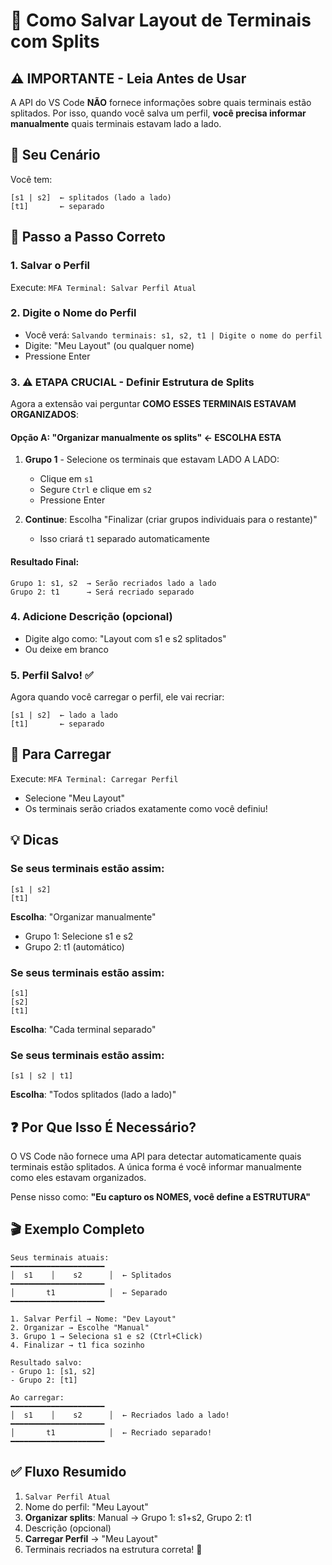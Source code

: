 # 📖 Como Salvar Layout de Terminais com Splits

## ⚠️ IMPORTANTE - Leia Antes de Usar

A API do VS Code **NÃO** fornece informações sobre quais terminais estão splitados. Por isso, quando você salva um perfil, **você precisa informar manualmente** quais terminais estavam lado a lado.

## 🎯 Seu Cenário

Você tem:
```
[s1 | s2]  ← splitados (lado a lado)
[t1]       ← separado
```

## 📝 Passo a Passo Correto

### 1. Salvar o Perfil

Execute: `MFA Terminal: Salvar Perfil Atual`

### 2. Digite o Nome do Perfil

- Você verá: `Salvando terminais: s1, s2, t1 | Digite o nome do perfil`
- Digite: "Meu Layout" (ou qualquer nome)
- Pressione Enter

### 3. **⚠️ ETAPA CRUCIAL** - Definir Estrutura de Splits

Agora a extensão vai perguntar **COMO ESSES TERMINAIS ESTAVAM ORGANIZADOS**:

#### Opção A: "Organizar manualmente os splits" ← **ESCOLHA ESTA**

1. **Grupo 1** - Selecione os terminais que estavam LADO A LADO:
   - Clique em `s1`
   - Segure `Ctrl` e clique em `s2`
   - Pressione Enter
   
2. **Continue**: Escolha "Finalizar (criar grupos individuais para o restante)"
   - Isso criará `t1` separado automaticamente

#### Resultado Final:
```
Grupo 1: s1, s2  → Serão recriados lado a lado
Grupo 2: t1      → Será recriado separado
```

### 4. Adicione Descrição (opcional)

- Digite algo como: "Layout com s1 e s2 splitados"
- Ou deixe em branco

### 5. Perfil Salvo! ✅

Agora quando você carregar o perfil, ele vai recriar:
```
[s1 | s2]  ← lado a lado
[t1]       ← separado
```

## 🔄 Para Carregar

Execute: `MFA Terminal: Carregar Perfil`
- Selecione "Meu Layout"
- Os terminais serão criados exatamente como você definiu!

## 💡 Dicas

### Se seus terminais estão assim:
```
[s1 | s2]
[t1]
```

**Escolha**: "Organizar manualmente"
- Grupo 1: Selecione s1 e s2
- Grupo 2: t1 (automático)

### Se seus terminais estão assim:
```
[s1]
[s2]
[t1]
```

**Escolha**: "Cada terminal separado"

### Se seus terminais estão assim:
```
[s1 | s2 | t1]
```

**Escolha**: "Todos splitados (lado a lado)"

## ❓ Por Que Isso É Necessário?

O VS Code não fornece uma API para detectar automaticamente quais terminais estão splitados. A única forma é você informar manualmente como eles estavam organizados.

Pense nisso como: **"Eu capturo os NOMES, você define a ESTRUTURA"**

## 🎬 Exemplo Completo

```
Seus terminais atuais:
━━━━━━━━━━━━━━━━━━━━━
│  s1    │    s2      │  ← Splitados
━━━━━━━━━━━━━━━━━━━━━
│       t1            │  ← Separado
━━━━━━━━━━━━━━━━━━━━━

1. Salvar Perfil → Nome: "Dev Layout"
2. Organizar → Escolhe "Manual"
3. Grupo 1 → Seleciona s1 e s2 (Ctrl+Click)
4. Finalizar → t1 fica sozinho

Resultado salvo:
- Grupo 1: [s1, s2]
- Grupo 2: [t1]

Ao carregar:
━━━━━━━━━━━━━━━━━━━━━
│  s1    │    s2      │  ← Recriados lado a lado!
━━━━━━━━━━━━━━━━━━━━━
│       t1            │  ← Recriado separado!
━━━━━━━━━━━━━━━━━━━━━
```

## ✅ Fluxo Resumido

1. `Salvar Perfil Atual`
2. Nome do perfil: "Meu Layout"
3. **Organizar splits**: Manual → Grupo 1: s1+s2, Grupo 2: t1
4. Descrição (opcional)
5. **Carregar Perfil** → "Meu Layout"
6. Terminais recriados na estrutura correta! 🎉

